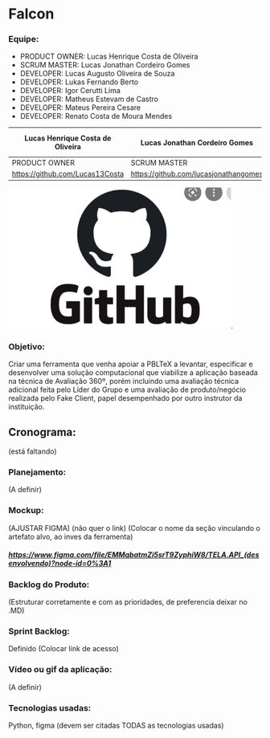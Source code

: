 # Falcon

### Equipe:
* PRODUCT OWNER: Lucas Henrique Costa de Oliveira 
* SCRUM MASTER: Lucas Jonathan Cordeiro Gomes 
* DEVELOPER: Lucas Augusto Oliveira de Souza
* DEVELOPER: Lukas Fernando Berto
* DEVELOPER: Igor Cerutti Lima
* DEVELOPER: Matheus Estevam de Castro
* DEVELOPER: Mateus Pereira Cesare
* DEVELOPER: Renato Costa de Moura Mendes

Lucas Henrique Costa de Oliveira | Lucas Jonathan Cordeiro Gomes | Lucas Augusto Oliveira de Souza | Lukas Fernando Berto | Igor Cerutti Lima | Matheus Estevam de Castro | Mateus Pereira Cesare | Renato Costa de Moura Mendes
-----|-----|-----|-----|-----|-----|-----|-----|
PRODUCT OWNER | SCRUM MASTER | DEVELOPER | DEVELOPER | DEVELOPER | DEVELOPER | DEVELOPER | DEVELOPER 
https://github.com/Lucas13Costa | https://github.com/lucasjonathangomes | https://github.com/LucasOliveira321 | https://github.com/LukasFernando |  https://github.com/IgorCerruti96 | - | https://github.com/MateusPCesare | https://github.com/RenatoCMMendes 


[![Git](Scripts/git.png "GitHub")](https://docs.pipz.com/central-de-ajuda/learning-center/guia-basico-de-markdown#open).



### Objetivo:
Criar uma ferramenta que venha apoiar a PBLTeX a levantar, especificar e desenvolver uma
solução computacional que viabilize a aplicação baseada na técnica de Avaliação 360º, porém incluindo uma avaliação
técnica adicional feita pelo Líder do Grupo e uma avaliação de produto/negócio
realizada pelo Fake Client, papel desempenhado por outro instrutor da instituição.

## Cronograma:
(está faltando)

### Planejamento:
(A definir)

### Mockup:
(AJUSTAR FIGMA)
(não quer o link) 
(Colocar o nome da seção vinculando o artefato alvo, ao inves da ferramenta) 
##### https://www.figma.com/file/EMMqbatmZi5srT9ZyphiW8/TELA.API_(desenvolvendo)?node-id=0%3A1

### Backlog do Produto:
(Estruturar corretamente e com as prioridades, de preferencia deixar no .MD)

### Sprint Backlog:
Definido (Colocar link de acesso)

### Vídeo ou gif da aplicação:
(A definir)

### Tecnologias usadas:
Python, figma
(devem ser citadas TODAS as tecnologias usadas)



